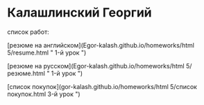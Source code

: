 

# Калашлинский Георгий
 
  cписок работ:
  
  [резюме на английском](Egor-kalash.github.io/homeworks/html 5/resume.html " 1-й урок ")
  
  [резюме на русском](Egor-kalash.github.io/homeworks/html 5/резюме.html " 1-й урок ")
  
  [список покупок](gor-kalash.github.io/homeworks/html 5/список покупок.html 3-й урок ")
  
 

 
   
